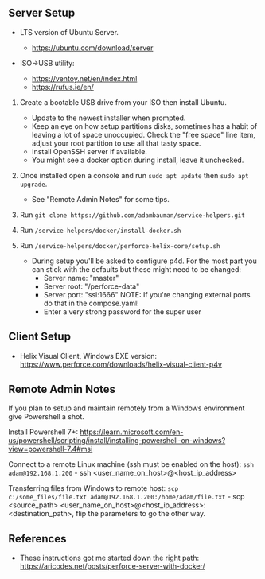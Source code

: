 ## Server Setup

- LTS version of Ubuntu Server.
    - https://ubuntu.com/download/server

- ISO->USB utility: 
    - https://ventoy.net/en/index.html
    - https://rufus.ie/en/

1. Create a bootable USB drive from your ISO then install Ubuntu.
    - Update to the newest installer when prompted.
    - Keep an eye on how setup partitions disks, sometimes has a habit of leaving a lot of space unoccupied. 
        Check the "free space" line item, adjust your root partition to use all that tasty space.
    - Install OpenSSH server if available.
    - You might see a docker option during install, leave it unchecked.

2. Once installed open a console and run `sudo apt update` then `sudo apt upgrade`.
    - See "Remote Admin Notes" for some tips.

3. Run `git clone https://github.com/adambauman/service-helpers.git`

4. Run `/service-helpers/docker/install-docker.sh`

5. Run `/service-helpers/docker/perforce-helix-core/setup.sh`
    - During setup you'll be asked to configure p4d. For the most part you can stick with the defaults but these might need to be changed:
        - Server name: "master"
        - Server root: "/perforce-data"
        - Server port: "ssl:1666" NOTE: If you're changing external ports do that in the compose.yaml!
        - Enter a very strong password for the super user

## Client Setup

- Helix Visual Client, Windows EXE version: https://www.perforce.com/downloads/helix-visual-client-p4v


## Remote Admin Notes
If you plan to setup and maintain remotely from a Windows environment give Powershell a shot.

Install Powershell 7+: https://learn.microsoft.com/en-us/powershell/scripting/install/installing-powershell-on-windows?view=powershell-7.4#msi

Connect to a remote Linux machine (ssh must be enabled on the host): `ssh adam@192.168.1.200`
    - ssh <user_name_on_host>@<host_ip_address>

Transferring files from Windows to remote host: `scp c:/some_files/file.txt adam@192.168.1.200:/home/adam/file.txt`
    - scp <source_path> <user_name_on_host>@<host_ip_address>:<destination_path>, flip the parameters to go the other way.

## References
- These instructions got me started down the right path: https://aricodes.net/posts/perforce-server-with-docker/